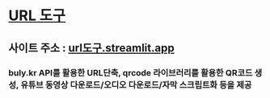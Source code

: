 # [URL 도구](https://url도구.streamlit.app)
## 사이트 주소 : [url도구.streamlit.app](https://url도구.streamlit.app)
### buly.kr API를 활용한 URL단축, qrcode 라이브러리를 활용한 QR코드 생성, 유튜브 동영상 다운로드/오디오 다운로드/자막 스크립트화 등을 제공
